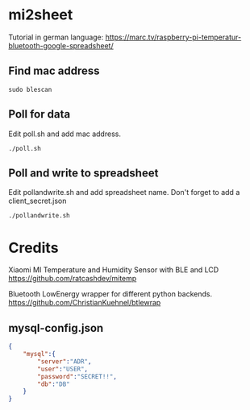 # mi2sheet

Tutorial in german language: https://marc.tv/raspberry-pi-temperatur-bluetooth-google-spreadsheet/

## Find mac address

`sudo blescan`

## Poll for data

Edit poll.sh and add mac address.

`./poll.sh `

## Poll and write to spreadsheet

Edit pollandwrite.sh and add spreadsheet name. Don't forget to add a client_secret.json

`./pollandwrite.sh `

# Credits
Xiaomi MI Temperature and Humidity Sensor with BLE and LCD
https://github.com/ratcashdev/mitemp

Bluetooth LowEnergy wrapper for different python backends.
https://github.com/ChristianKuehnel/btlewrap

## mysql-config.json

```json
{
    "mysql":{
        "server":"ADR",
        "user":"USER",
        "password":"SECRET!!",
        "db":"DB"
    }
}
```
